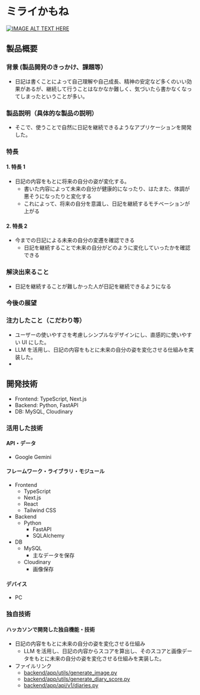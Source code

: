 # ミライかもね

[![IMAGE ALT TEXT HERE](https://jphacks.com/wp-content/uploads/2025/05/JPHACKS2025_ogp.jpg)](https://www.youtube.com/watch?v=lA9EluZugD8)

## 製品概要

### 背景 (製品開発のきっかけ、課題等）

- 日記は書くことによって自己理解や自己成長、精神の安定など多くのいい効果があるが、継続して行うことはなかなか難しく、気づいたら書かなくなってしまったということが多い。

### 製品説明（具体的な製品の説明）

- そこで、使うことで自然に日記を継続できるようなアプリケーションを開発した。

### 特長

#### 1. 特長 1

- 日記の内容をもとに将来の自分の姿が変化する。
  - 書いた内容によって未来の自分が健康的になったり、はたまた、体調が悪そうになったりと変化する
  - これによって、将来の自分を意識し、日記を継続するモチベーションが上がる

#### 2. 特長 2

- 今までの日記による未来の自分の変遷を確認できる
  - 日記を継続することで未来の自分がどのように変化していったかを確認できる

### 解決出来ること

- 日記を継続することが難しかった人が日記を継続できるようになる

### 今後の展望

### 注力したこと（こだわり等）

- ユーザーの使いやすさを考慮しシンプルなデザインにし、直感的に使いやすい UI にした。
- LLM を活用し、日記の内容をもとに未来の自分の姿を変化させる仕組みを実装した。
-

## 開発技術

- Frontend: TypeScript, Next.js
- Backend: Python, FastAPI
- DB: MySQL, Cloudinary

### 活用した技術

#### API・データ

- Google Gemini

#### フレームワーク・ライブラリ・モジュール

- Frontend
  - TypeScript
  - Next.js
  - React
  - Tailwind CSS
- Backend
  - Python
    - FastAPI
    - SQLAlchemy
- DB
  - MySQL
    - 主なデータを保存
  - Cloudinary
    - 画像保存

#### デバイス

- PC

### 独自技術

#### ハッカソンで開発した独自機能・技術

- 日記の内容をもとに未来の自分の姿を変化させる仕組み
  - LLM を活用し、日記の内容からスコアを算出し、そのスコアと画像データをもとに未来の自分の姿を変化させる仕組みを実装した。
- ファイルリンク
  - [backend/app/utils/generate_image.py](./backend/app/utils/generate_image.py)
  - [backend/app/utils/generate_diary_score.py](./backend/app/utils/generate_diary_score.py)
  - [backend/app/api/v1/diaries.py](./backend/app/api/v1/diaries.py)

<!---## 要件

### タイトル

- 未来の自分の姿が進化する日記帳
- 未来（の自分）を映す日記帳

### ターゲット

- 日記を続けたい人
- 何かを継続したい人

### 課題（やりたいこと）

- 物事の継続支援
- 日々の生活を記録する

### 解決のアプローチ

- 日記に何かを記録したら未来の自分が変化する
  - positive→ 成長
  - negative→ みすぼらしく
- 何も書かなければどんどんみすぼらしくなる

### 実装要件

- 日記を入力できる
- 未来の自分を確認できる

- [ ] 未来の自分とは何を映すの？
  - 自分の画像、デフォルト画像、動物？ ...

#### MUST

- 日記入力フォーム
  - 日記のデータの CRUD 操作
- いままでの日記の内容を確認できる
  - 編集できる
- 未来の自分を映すフレーム
  - 日記の入力状況（日記の内容＋継続日数）によって変化する
  - 画像の upload
- 未来の自分の画像生成
  - 何パターンか用意しとく（可能性もあり）
- 日記の内容の判定
  - ポジネガ or 0 ~ 100

#### WANT

- 日記の内容を要約
- メンタルケア
- ユーザー登録
  - share 機能
- パーソナル情報を登録
- 背景とユーザのモデルを連動
- 日記が書かれるごとに画像を生成する
- リマインド機能
- positive/negative 表示
  - 日，週，月ごとのグラフなど

### 画面設計

- 画面 A
  - 日記入力フォーム
  - 未来の自分の画像を表示
- 画面 B
  - 日記一覧

### API 設計

- 日記の CRUD
  - POST /diaries/create
  - GET /diaries
  - GET /diaries/:id
  - PATCH /diaries/:id
  - DELETE /diaries/:id
- 画像のアップロード
  - POST /image/upload
- 未来の自分の画像取得
  - GET /image

### DB 設計

- users

  - id (int)(PK)
  - name (string)
  - image_url (string)
  - created_at (datetime)
  - updated_at (datetime)
  - is_deleted (boolean)

- diaries

  - id (int) (PK)
  - user_id (int) (FK)
  - body (text)
  - score (int)
  - created_at (datetime)
  - updated_at (datetime)
  - is_deleted (boolean)

- images
  - id (int) (PK)
  - diary_id (int) (FK)
  - uri (string)
  - created_at (datetime)
  - updated_at (datetime)
  - is_deleted (boolean)

## 実装

### Front

- language
  - TypeScript
- framework
  - Next.js or React

### Back

- language
  - Python
- framework
  - FastAPI
- API
  - Gemini, OpenAI
- DB
  - MySQL--->
